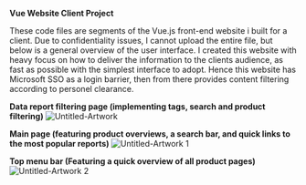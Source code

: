 **Vue Website Client Project**

These code files are segments of the Vue.js front-end website i built for a client. Due to confidentiality issues, I cannot upload the entire file, but below is a general overview of the user interface.
I created this website with heavy focus on how to deliver the information to the clients audience, as fast as possible with the simplest interface to adopt.
Hence this website has Microsoft SSO as a login barrier, then from there provides content filtering according to personel clearance. 

**Data report filtering page (implementing tags, search and product filtering)**
![Untitled-Artwork](https://user-images.githubusercontent.com/67313618/158284025-04aa8dfd-b5fd-4d97-82d3-03a1a999d731.jpg)

**Main page (featuring product overviews, a search bar, and quick links to the most popular reports)**
![Untitled-Artwork 1](https://user-images.githubusercontent.com/67313618/158284044-7c1d75d4-bdab-4aee-a5b2-0671cbb69d69.jpg)

**Top menu bar (Featuring a quick overview of all product pages)**
![Untitled-Artwork 2](https://user-images.githubusercontent.com/67313618/158284048-5289928f-68e4-4855-9dbe-a551694baddd.jpg)
